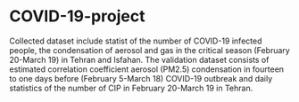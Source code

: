 # COVID-19-project
Collected dataset include statist  of the number of COVID-19 infected people, the condensation of aerosol and gas in the critical season (February 20-March 19) in Tehran and Isfahan. The validation dataset consists of estimated correlation coefficient aerosol (PM2.5) condensation in fourteen to one days before (February 5-March 18) COVID-19 outbreak and daily statistics of the number of CIP in February 20-March 19 in Tehran.
